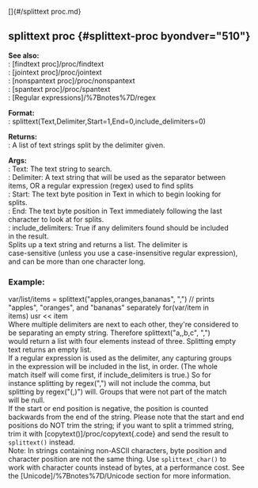 []{#/splittext proc.md}    
## splittext proc {#splittext-proc byondver="510"}    
**See also:**    
:   [findtext proc]/proc/findtext    
:   [jointext proc]/proc/jointext    
:   [nonspantext proc]/proc/nonspantext    
:   [spantext proc]/proc/spantext    
:   [Regular expressions]/%7Bnotes%7D/regex    
<!-- -->    
**Format:**    
:   splittext(Text,Delimiter,Start=1,End=0,include_delimiters=0)    
<!-- -->    
**Returns:**    
:   A list of text strings split by the delimiter given.    
<!-- -->    
**Args:**    
:   Text: The text string to search.    
:   Delimiter: A text string that will be used as the separator between    
    items, OR a regular expression (regex) used to find splits    
:   Start: The text byte position in Text in which to begin looking for    
    splits.    
:   End: The text byte position in Text immediately following the last    
    character to look at for splits.    
:   include_delimiters: True if any delimiters found should be included    
    in the result.    
Splits up a text string and returns a list. The delimiter is    
case-sensitive (unless you use a case-insensitive regular expression),    
and can be more than one character long.    
### Example:    
var/list/items = splittext(\"apples,oranges,bananas\", \",\") // prints    
\"apples\", \"oranges\", and \"bananas\" separately for(var/item in    
items) usr \<\< item    
Where multiple delimiters are next to each other, they\'re considered to    
be separating an empty string. Therefore splittext(\"a,,b,c\", \",\")    
would return a list with four elements instead of three. Splitting empty    
text returns an empty list.    
If a regular expression is used as the delimiter, any capturing groups    
in the expression will be included in the list, in order. (The whole    
match itself will come first, if include_delimiters is true.) So for    
instance splitting by regex(\",\") will not include the comma, but    
splitting by regex(\"(,)\") will. Groups that were not part of the match    
will be null.    
If the start or end position is negative, the position is counted    
backwards from the end of the string. Please note that the start and end    
positions do NOT trim the string; if you want to split a trimmed string,    
trim it with [copytext()]/proc/copytext{.code} and send the result to    
`splittext()` instead.    
Note: In strings containing non-ASCII characters, byte position and    
character position are not the same thing. Use `splittext_char()` to    
work with character counts instead of bytes, at a performance cost. See    
the [Unicode]/%7Bnotes%7D/Unicode section for more information.  